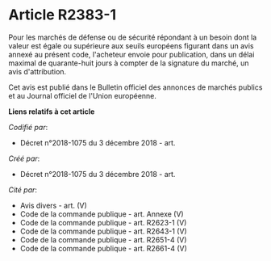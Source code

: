 # Article R2383-1

Pour les marchés de défense ou de sécurité répondant à un besoin dont la valeur est égale ou supérieure aux seuils européens
figurant dans un avis annexé au présent code, l'acheteur envoie pour publication, dans un délai maximal de quarante-huit
jours à compter de la signature du marché, un avis d'attribution.

Cet avis est publié dans le Bulletin officiel des annonces de marchés publics et au Journal officiel de l'Union européenne.

**Liens relatifs à cet article**

_Codifié par_:

  - Décret n°2018-1075 du 3 décembre 2018 - art.

_Créé par_:

  - Décret n°2018-1075 du 3 décembre 2018 - art.

_Cité par_:

  - Avis divers - art. (V)
  - Code de la commande publique - art. Annexe (V)
  - Code de la commande publique - art. R2623-1 (V)
  - Code de la commande publique - art. R2643-1 (V)
  - Code de la commande publique - art. R2651-4 (V)
  - Code de la commande publique - art. R2661-4 (V)
